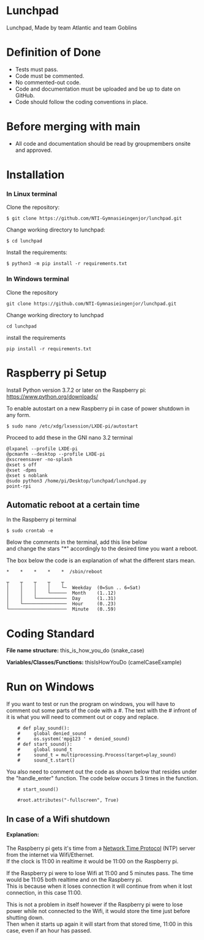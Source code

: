 # Lunchpad
Lunchpad, Made by team Atlantic and team Goblins

# Definition of Done
+ Tests must pass.
+ Code must be commented.
+ No commented-out code.
+ Code and documentation must be uploaded and be up to date on GitHub.
+ Code should follow the coding conventions in place.

# Before merging with main
+ All code and documentation should be read by groupmembers onsite and approved.

# Installation

### In Linux terminal

Clone the repository:
```
$ git clone https://github.com/NTI-Gymnasieingenjor/lunchpad.git
```

Change working directory to lunchpad:
```
$ cd lunchpad
```

Install the requirements:
```
$ python3 -m pip install -r requirements.txt
```

### In Windows terminal

Clone the repository
```
git clone https://github.com/NTI-Gymnasieingenjor/lunchpad.git
```
Change working directory to lunchpad
```
cd lunchpad
```
install the requirements
```
pip install -r requirements.txt
```

# Raspberry pi Setup

Install Python version 3.7.2 or later on the Raspberry pi:
https://www.python.org/downloads/

To enable autostart on a new Raspberry pi in case of power shutdown in any form.
```
$ sudo nano /etc/xdg/lxsession/LXDE-pi/autostart
```
Proceed to add these in the GNI nano 3.2 terminal
```
@lxpanel --profile LXDE-pi
@pcmanfm --desktop --profile LXDE-pi
@xscreensaver -no-splash
@xset s off
@xset -dpms
@xset s noblank
@sudo python3 /home/pi/Desktop/lunchpad/lunchpad.py
point-rpi
```

## Automatic reboot at a certain time

In the Raspberry pi terminal
```
$ sudo crontab -e
```
Below the comments in the terminal, add this line below <br>
and change the stars "*" accordingly to the desired time you want a reboot.

The box below the code is an explanation of what the different stars mean.
```
*    *    *    *    *  /sbin/reboot
```
```
┬    ┬    ┬    ┬    ┬
│    │    │    │    └─  Weekday  (0=Sun .. 6=Sat)
│    │    │    └──────  Month    (1..12)
│    │    └───────────  Day      (1..31)
│    └────────────────  Hour     (0..23)
└─────────────────────  Minute   (0..59)
```

# Coding Standard

**File name structure:** this_is_how_you_do (snake_case)

**Variables/Classes/Functions:** thisIsHowYouDo (camelCaseExample)

# Run on Windows

If you want to test or run the program on windows, you will have to comment out some parts of the code with a #.
The text with the # infront of it is what you will need to comment out or copy and replace.

```
    # def play_sound():
    #     global denied_sound
    #     os.system('mpg123 ' + denied_sound)
    # def start_sound():
    #     global sound_t
    #     sound_t = multiprocessing.Process(target=play_sound)
    #     sound_t.start()
```
You also need to comment out the code as shown below that resides under the "handle_enter" function. The code below occurs 3 times in the function.
```
    # start_sound()
```
```
    #root.attributes("-fullscreen", True)
```

## In case of a Wifi shutdown

#### Explanation:

The Raspberry pi gets it's time from a <a href="https://en.wikipedia.org/wiki/Network_Time_Protocol">Network Time Protocol<a> (NTP) server from the internet via Wifi/Ethernet. <br>
If the clock is 11:00 in realtime it would be 11:00 on the Raspberry pi.<br>

If the Raspberry pi were to lose Wifi at 11:00 and 5 minutes pass. The time would be 11:05 both realtime and on the Raspberry pi.<br>
This is because when it loses connection it will continue from when it lost connection, in this case 11:00.<br>

This is not a problem in itself however if the Raspberry pi were to lose power while not connected to the Wifi, it would store the time just before shutting down.<br>
Then when it starts up again it will start from that stored time, 11:00 in this case, even if an hour has passed.<br>





